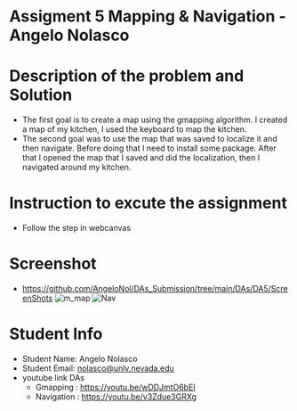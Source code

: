 #  Assigment 5 Mapping & Navigation - Angelo Nolasco
# Description of the problem and Solution
* The first goal is to create a map using the gmapping algorithm. I created a map of my kitchen, I used the keyboard to map the kitchen.
* The second goal was to use the map that was saved to localize it and then navigate. Before doing that I need to install some package. After that I opened the map that I saved and did the localization, then I navigated around my kitchen. 
# Instruction to excute the assignment
* Follow the step in webcanvas
# Screenshot
* https://github.com/AngeloNol/DAs_Submission/tree/main/DAs/DA5/ScreenShots
![m_map](https://github.com/AngeloNol/DAs_Submission/assets/98061732/2fa5c7b9-847a-4a23-8a1c-eed399ba5ebe)
![Nav](https://github.com/AngeloNol/DAs_Submission/assets/98061732/0f841bcd-d24f-4849-a798-771174164c92)


# Student Info
* Student Name: Angelo Nolasco   
* Student Email: nolasco@unlv.nevada.edu
* youtube link DAs
    * Gmapping : https://youtu.be/wDDJmtO6bEI
    * Navigation : https://youtu.be/v3Zdue3GRXg


